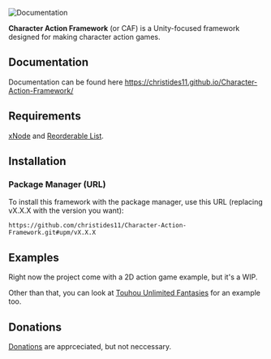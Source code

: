 ![Documentation](https://github.com/christides11/Character-Action-Framework/workflows/Documentation/badge.svg)

**Character Action Framework** (or CAF) is a Unity-focused framework designed for making character action games. 

## Documentation
Documentation can be found here https://christides11.github.io/Character-Action-Framework/

## Requirements
[xNode](https://github.com/Siccity/xNode) and [Reorderable List](https://github.com/cfoulston/Unity-Reorderable-List).

## Installation
### Package Manager (URL)
To install this framework with the package manager, use this URL (replacing vX.X.X with the version you want):
```
https://github.com/christides11/Character-Action-Framework.git#upm/vX.X.X
```

## Examples
Right now the project come with a 2D action game example, but it's a WIP.

Other than that, you can look at [Touhou Unlimited Fantasies](https://github.com/christides11/touhou-unlimited-fantasies) for an example too.


## Donations
[Donations](https://paypal.me/ChrisTides11?locale.x=en_US) are apprceciated, but not neccessary.
